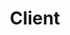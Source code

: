 ---
layout: default
title: Client
slug: work
path: ../

meta-title: Steeltec
meta-description: Steeltec

client-order: 9

client-name: Steeltec
client-slug: steeltec
client-tag: "Logo Design & Basic Branding"
client-desc: "As a startup within a larger company, Steeltec needed an economic branding package to kickstart their new venture without compromising quality and professionalism. We were able to provide a jumping point for their brand to get them through the beginning stages of the company."

---
